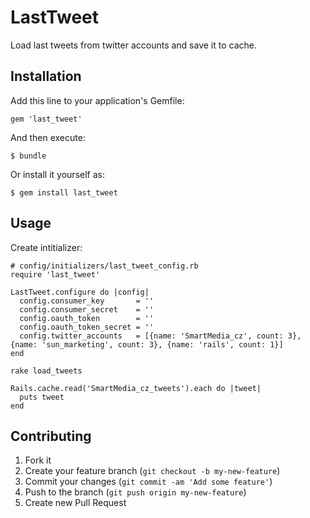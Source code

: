 # LastTweet

Load last tweets from twitter accounts and save it to cache.

## Installation

Add this line to your application's Gemfile:

    gem 'last_tweet'

And then execute:

    $ bundle

Or install it yourself as:

    $ gem install last_tweet

## Usage

Create intitializer:

    # config/initializers/last_tweet_config.rb
    require 'last_tweet'

    LastTweet.configure do |config|
      config.consumer_key       = ''
      config.consumer_secret    = ''
      config.oauth_token        = ''
      config.oauth_token_secret = ''
      config.twitter_accounts   = [{name: 'SmartMedia_cz', count: 3}, {name: 'sun_marketing', count: 3}, {name: 'rails', count: 1}]
    end

    rake load_tweets

    Rails.cache.read('SmartMedia_cz_tweets').each do |tweet|
      puts tweet
    end

## Contributing

1. Fork it
2. Create your feature branch (`git checkout -b my-new-feature`)
3. Commit your changes (`git commit -am 'Add some feature'`)
4. Push to the branch (`git push origin my-new-feature`)
5. Create new Pull Request
